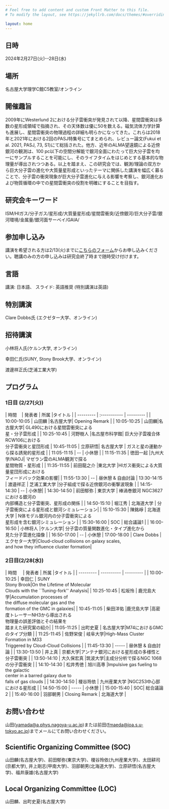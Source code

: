 ```yaml
---
# Feel free to add content and custom Front Matter to this file.
# To modify the layout, see https://jekyllrb.com/docs/themes/#overriding-theme-defaults

layout: home
---
```


## 日時
2024年2月27日(火)--28日(水)

## 場所
名古屋大学理学C館C5教室/オンライン

## 開催趣旨
2009年にWesterlund 2における分子雲衝突が発見されて以降、星間雲衝突は多数の星形成領域で指摘され、その天体数は優に50を数える。磁気流体力学計算も進展し、星間雲衝突の物理過程の詳細も明らかになってきた。これらは2018年と2021年における2回のPASJ特集号にてまとめられ、レビュー論文(Fukui et al. 2021, PASJ, 73, S1)にて総括された。他方、近年のALMA望遠鏡による近傍銀河の観測は、100 pc以下の空間分解能で銀河全面にわたって巨大分子雲を均一にサンプルすることを可能にし、そのライフタイムをはじめとする基本的な物理量が導出されつつある。以上を踏まえ、この研究会では、観測/理論の双方から巨大分子雲の進化や大質量星形成といったテーマに関係した講演を幅広く募ることで、分子雲の衝突現象が巨大分子雲進化に与える影響を考察し、銀河進化および物質循環の中での星間雲衝突の役割を明確にすることを目指す。

## 研究会キーワード
ISM/HIガス/分子ガス/星形成/大質量星形成/星間雲衝突/近傍銀河/巨大分子雲/銀河環境/金属量/銀河面サーベイ/GAIA/

## 参加申し込み
講演を希望される方は2/13(火)までに[こちらのフォーム](https://docs.google.com/forms/d/e/1FAIpQLSeoMVIn6m09KSdJcriAVgCX9hb2_3aXV8puxXAim1Om2yt4gQ/viewform?usp=sf_link)からお申し込みください。聴講のみの方の申し込みは研究会終了時まで随時受け付けます。

## 言語
講演: 日本語、
スライド: 英語推奨
(特別講演は英語)

## 特別講演
Clare Dobbs氏 (エクゼター大学、オンライン)

## 招待講演
小林将人氏(ケルン大学, オンライン)

幸田仁氏(SUNY, Stony Brook大学、オンライン)

渡邊祥正氏(芝浦工業大学)

## プログラム
### 1日目 (2/27(火))

| 時間 &nbsp; &nbsp;| 発表者 | 所属 |タイトル |
| --------- | :----------- | --------- |
| 10:00-10:05 | 山田麟 |名古屋大学| Opening Remark |
| 10:05-10:25 | 山田麟|名古屋大学| GL490における星間雲衝突による<br>星・分子雲形成 | 
| 10:25-10:45 | 河野樹人 |名古屋市科学館| 巨大分子雲複合体 RCW106における<br>分子雲衝突と星団形成 
| 10:45-11:05 | 立原研悟| 名古屋大学 | ガスと星の運動から探る誘発的星形成 | 
| 11:05-11:15 | -- | 小休憩 |
| 11:15-11:35 | 徳田一起 |九州大学/NAOJ| マゼラン雲のALMA観測で探る<br>星間物質・星形成 | 
| 11:35-11:55 | 前田龍之介 |東北大学 |HIガス衝突による大質量星団形成における<br>フィードバック効果の影響| 
| 11:55-13:30 | -- | 昼休憩 & 自由討論
| 13:30-14:15 | 渡邉祥正 | 芝浦工業大学 |分子組成で探る近傍銀河の衝撃波現象 | 
| 14:15-14:30 | -- | 小休憩|
| 14:30-14:50 | 前田郁弥 | 東京大学 | 棒渦巻銀河 NGC3627 における銀河の<br>内部構造と分子雲衝突、星形成の関係 | 
| 14:50-15:10 | 堀江秀 | 北海道大学 | 分子雲衝突による星形成と銀河シミュレーション| 
| 15:10-15:30 | 陳銘崢 | 北海道大学 | N体モデル銀河内の分子雲衝突による<br>星形成を含む銀河シミュレーション | 
| 15:30-16:00 | SOC | 総合議論1 |
| 16:00-16:50 | 小林将人 |ケルン大学| 分子雲の質量関数進化・タイプ進化から<br>見た分子雲進化描像 |
| 16:50-17:00 | -- | 小休憩
| 17:00-18:00 | Clare Dobbs |エクセター大学|Cloud-cloud collisions on galaxy scales, <br>and how they influence cluster formation|


### 2日目(2/28(水))

| 時間 &nbsp; &nbsp; | 発表者 | 所属 |タイトル |
| --------- | ---------- | --------- |
| 10:00-10:25 | 幸田仁 | SUNY<br>Stony Brook|On the Lifetime of Molecular <br>Clouds with the ``Tuning-fork'' Analysis|
| 10:25-10:45 | 松坂怜 | 鹿児島大学|Accumulation processes of <br>the diffuse molecular gas and the <br>formation of the GMC in galaxies|
| 10:45-11:05 | 柴田洋佑 |鹿児島大学 |高密度トレーサーNH3から導出される<br>物理量の誤差評価とその結果を<br>踏まえた研究案の紹介|
| 11:05-11:25 | 出町史夏 | 名古屋大学|M74におけるGMCのタイプ分類 | 
| 11:25-11:45 | 佐野栄俊 | 岐阜大学|High-Mass Cluster Formation in M33 <br>Triggered by Cloud-Cloud Collisions | 
| 11:45-13:30 | ----- | 昼休憩 & 自由討論 |
| 13:30-13:50 | 井上真 | 京都大学|アンテナ銀河における星形成の多様性と分子雲衝突 | 
| 13:50-14:10 | 大久保宏真 |筑波大学|主成分分析で探るNGC 1068の分子雲衝突 | 
| 14:10-14:30 | 松井秀徳 | 旭川高専 |Impulsive gas fueling to the galactic <br>center in a barred galaxy due to <br>falls of gas clouds | 
| 14:30-14:50 | 榎谷玲依 | 九州産業大学 |NGC253中心部における星形成 | 
| 14:50-15:00 | ----- | 小休憩 |
| 15:00-15:40 | SOC| 総合議論2 |
| 15:40-16:00 | 羽部朝男 | Closing Remark | 北海道大学 |


## お問い合わせ
山田(yamada@a.phys.nagoya-u.ac.jp)または前田(fmaeda@ioa.s.u-tokyo.ac.jp)までメールにてお問い合わせください。

## Scientific Organizing Committee (SOC)
山田麟(名古屋大学)、前田郁弥(東京大学)、榎谷玲依(九州産業大学)、太田耕司(京都大学), 井上剛志(甲南大学)、羽部朝男(北海道大学)、立原研悟(名古屋大学)、福井康雄(名古屋大学)

## Local Organizing Committee (LOC)
山田麟、出町史夏(名古屋大学)
